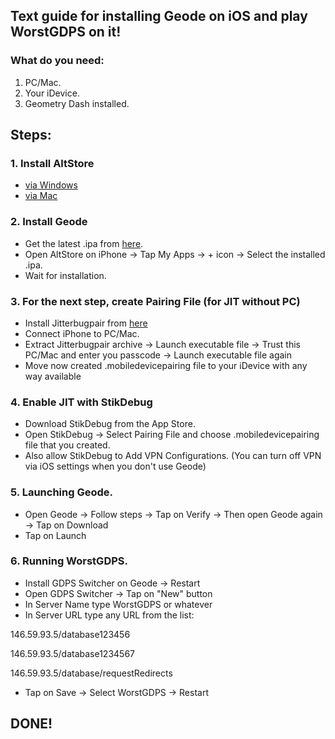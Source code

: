 ## Text guide for installing Geode on iOS and play WorstGDPS on it!
### What do you need:
1. PC/Mac.
2. Your iDevice.
3. Geometry Dash installed.
## Steps:
### 1. Install AltStore
- [via Windows](<https://www.youtube.com/watch?v=IXymBZTl8lQ>)
- [via Mac](<https://www.youtube.com/watch?v=eoSAUmjvk0E&t>)
### 2. Install Geode
- Get the latest .ipa from [here](<https://github.com/geode-sdk/ios-launcher/releases>).
- Open AltStore on iPhone → Tap My Apps → + icon → Select the installed .ipa.
- Wait for installation.
### 3. For the next step, create Pairing File (for JIT without PC)
- Install Jitterbugpair from [here](<https://github.com/osy/Jitterbug/releases>)
- Connect iPhone to PC/Mac.
- Extract Jitterbugpair archive → Launch executable file → Trust this PC/Mac and enter you passcode → Launch executable file again
- Move now created .mobiledevicepairing file to your iDevice with any way available
### 4. Enable JIT with StikDebug
- Download StikDebug from the App Store.
- Open StikDebug → Select Pairing File and choose .mobiledevicepairing file that you created.
- Also allow StikDebug to Add VPN Configurations. (You can turn off VPN via iOS settings when you don't use Geode)
### 5. Launching Geode.
- Open Geode → Follow steps → Tap on Verify → Then open Geode again → Tap on Download
- Tap on Launch
### 6. Running WorstGDPS.
- Install GDPS Switcher on Geode → Restart
- Open GDPS Switcher → Tap on "New" button
- In Server Name type WorstGDPS or whatever
- In Server URL type any URL from the list:
  
 146.59.93.5/database123456
  
 146.59.93.5/database1234567
 
 146.59.93.5/database/requestRedirects
 
- Tap on Save → Select WorstGDPS → Restart
## DONE!
